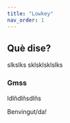 ```yaml
---
title: "Lowkey"
nav_order: 1
---
```


## Què dise?
slkslks sklsklsklslks

### Gmss
ldlñdlñsdlñs



Benvingut/da!
